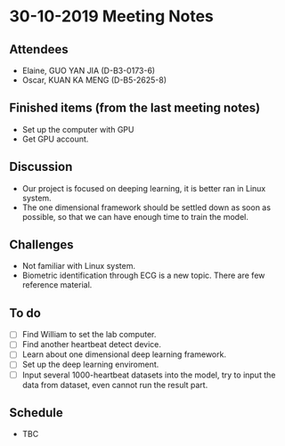 # 30-10-2019 Meeting Notes 

## Attendees
- Elaine, GUO YAN JIA (D-B3-0173-6)
- Oscar, KUAN KA MENG (D-B5-2625-8)

## Finished items (from the last meeting notes)
- Set up the computer with GPU
- Get GPU account.

## Discussion
- Our project is focused on deeping learning, it is better ran in Linux system.
- The one dimensional framework should be settled down as soon as possible, so that we can have enough time to train the model.

## Challenges
- Not familiar with Linux system.
- Biometric identification through ECG is a new topic. There are few reference material.

## To do
- [ ] Find William to set the lab computer.
- [ ] Find another heartbeat detect device.
- [ ] Learn about one dimensional deep learning framework.
- [ ] Set up the deep learning enviroment.
- [ ] Input several 1000-heartbeat datasets into the model, try to input the data from dataset, even cannot run the result part.

## Schedule
- TBC
